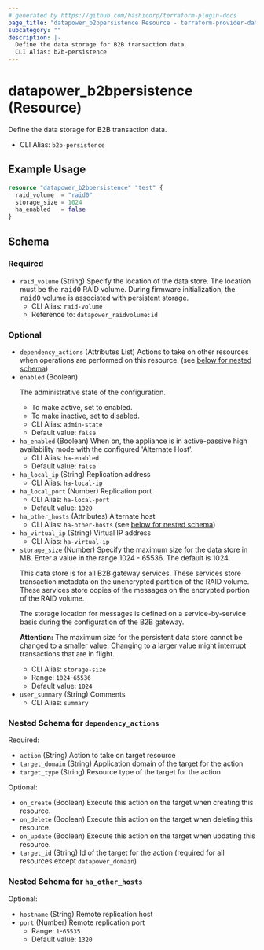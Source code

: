 ```yaml
---
# generated by https://github.com/hashicorp/terraform-plugin-docs
page_title: "datapower_b2bpersistence Resource - terraform-provider-datapower"
subcategory: ""
description: |-
  Define the data storage for B2B transaction data.
  CLI Alias: b2b-persistence
---
```


# datapower_b2bpersistence (Resource)

Define the data storage for B2B transaction data.
  - CLI Alias: `b2b-persistence`

## Example Usage

```terraform
resource "datapower_b2bpersistence" "test" {
  raid_volume  = "raid0"
  storage_size = 1024
  ha_enabled   = false
}
```

<!-- schema generated by tfplugindocs -->
## Schema

### Required

- `raid_volume` (String) Specify the location of the data store. The location must be the <tt>raid0</tt> RAID volume. During firmware initialization, the <tt>raid0</tt> volume is associated with persistent storage.
  - CLI Alias: `raid-volume`
  - Reference to: `datapower_raidvolume:id`

### Optional

- `dependency_actions` (Attributes List) Actions to take on other resources when operations are performed on this resource. (see [below for nested schema](#nestedatt--dependency_actions))
- `enabled` (Boolean) <p>The administrative state of the configuration.</p><ul><li>To make active, set to enabled.</li><li>To make inactive, set to disabled.</li></ul>
  - CLI Alias: `admin-state`
  - Default value: `false`
- `ha_enabled` (Boolean) When on, the appliance is in active-passive high availability mode with the configured 'Alternate Host'.
  - CLI Alias: `ha-enabled`
  - Default value: `false`
- `ha_local_ip` (String) Replication address
  - CLI Alias: `ha-local-ip`
- `ha_local_port` (Number) Replication port
  - CLI Alias: `ha-local-port`
  - Default value: `1320`
- `ha_other_hosts` (Attributes) Alternate host
  - CLI Alias: `ha-other-hosts` (see [below for nested schema](#nestedatt--ha_other_hosts))
- `ha_virtual_ip` (String) Virtual IP address
  - CLI Alias: `ha-virtual-ip`
- `storage_size` (Number) Specify the maximum size for the data store in MB. Enter a value in the range 1024 - 65536. The default is 1024. <p>This data store is for all B2B gateway services. These services store transaction metadata on the unencrypted partition of the RAID volume. These services store copies of the messages on the encrypted portion of the RAID volume.</p><p>The storage location for messages is defined on a service-by-service basis during the configuration of the B2B gateway.</p><p><b>Attention:</b> The maximum size for the persistent data store cannot be changed to a smaller value. Changing to a larger value might interrupt transactions that are in flight.</p>
  - CLI Alias: `storage-size`
  - Range: `1024`-`65536`
  - Default value: `1024`
- `user_summary` (String) Comments
  - CLI Alias: `summary`

<a id="nestedatt--dependency_actions"></a>
### Nested Schema for `dependency_actions`

Required:

- `action` (String) Action to take on target resource
- `target_domain` (String) Application domain of the target for the action
- `target_type` (String) Resource type of the target for the action

Optional:

- `on_create` (Boolean) Execute this action on the target when creating this resource.
- `on_delete` (Boolean) Execute this action on the target when deleting this resource.
- `on_update` (Boolean) Execute this action on the target when updating this resource.
- `target_id` (String) Id of the target for the action (required for all resources except `datapower_domain`)


<a id="nestedatt--ha_other_hosts"></a>
### Nested Schema for `ha_other_hosts`

Optional:

- `hostname` (String) Remote replication host
- `port` (Number) Remote replication port
  - Range: `1`-`65535`
  - Default value: `1320`
